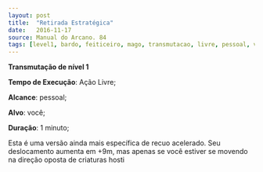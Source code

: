 ```yaml
---
layout: post
title:  "Retirada Estratégica"
date:   2016-11-17
source: Manual do Arcano. 84
tags: [level1, bardo, feiticeiro, mago, transmutacao, livre, pessoal, voce, minuto]
---
```


**Transmutação de nível 1**

**Tempo de Execução**: Ação Livre;

**Alcance**: pessoal;

**Alvo**: você;

**Duração**: 1 minuto;


Esta é uma versão ainda mais específica de recuo acelerado. Seu deslocamento 
aumenta em +9m, mas apenas se você 
estiver se movendo na direção oposta de 
criaturas hosti